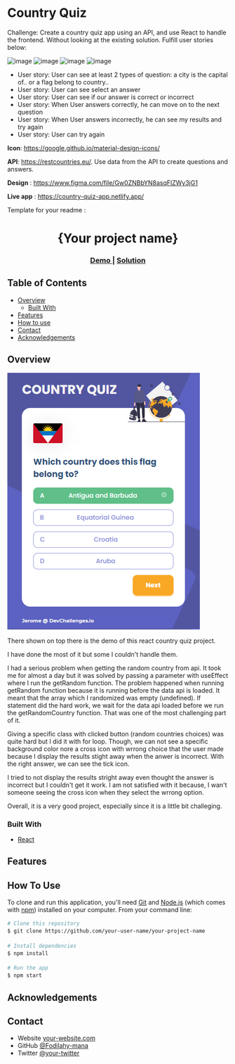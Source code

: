 # Country Quiz

Challenge: Create a country quiz app using an API, and use React to handle the frontend. Without looking at the existing solution. Fulfill user stories below:

![image](./assets/quiz1.png)
![image](./assets/quiz2.png)
![image](./assets/quiz3.png)
![image](./assets/quiz4.png)

-   User story: User can see at least 2 types of question: a city is the capital of.. or a flag belong to country..
-   User story: User can see select an answer
-   User story: User can see if our answer is correct or incorrect
-   User story: When User answers correctly, he can move on to the next question
-   User story: When User answers incorrectly, he can see my results and try again
-   User story: User can try again

**Icon**: https://google.github.io/material-design-icons/

**API**: https://restcountries.eu/. Use data from the API to create questions and answers.

**Design** : https://www.figma.com/file/Gw0ZNBbYN8asqFlZWy3jG1

**Live app** : https://country-quiz-app.netlify.app/


Template for your readme :

<!-- Please update value in the {}  -->

<h1 align="center">{Your project name}</h1>

<div align="center">
  <h3>
    <a href="https://{your-demo-link.your-domain}">
      Demo
    </a>
    <span> | </span>
    <a href="https://{your-url-to-the-solution}">
      Solution
    </a>
  </h3>
</div>

<!-- TABLE OF CONTENTS -->

## Table of Contents

-   [Overview](#overview)
    -   [Built With](#built-with)
-   [Features](#features)
-   [How to use](#how-to-use)
-   [Contact](#contact)
-   [Acknowledgements](#acknowledgements)

<!-- OVERVIEW -->

## Overview

![screenshot](screenshot.png)

There shown on top there is the demo of this react country quiz project.

I have done the most of it but some I couldn't handle them.

I had a serious problem when getting the random country from api. It took me for almost a day but it was solved by passing a parameter with useEffect where I run the getRandom function.
The problem happened when running getRandom function because it is running before the data api is loaded. It meant that the array which I randomized was empty (undefined). If statement did the hard work, we wait for the data api loaded before we run the getRandomCountry function.
That was one of the most challenging part of it.

Giving a specific class with clicked button (random countries choices) was quite hard but I did it with for loop. Though, we can not see a specific background color nore a cross icon with wrrong choice that the user made because I display the results stight away when the anwer is incorrect. With the right answer, we can see the tick icon.


I tried to not display the results stright away even thought the answer is incorrect but I couldn't get it work. I am not satisfied with it because, I wan't someone seeing the cross icon 
when they select the wrrong option.

Overall, it is a very good project, especially since it is a little bit challeging.

### Built With

<!-- This section should list any major frameworks that you built your project using. Here are a few examples.-->

-   [React](https://reactjs.org/)

## Features

<!-- List the features of your application or follow the template. Don't share the figma file here :) -->

## How To Use

<!-- Example: -->

To clone and run this application, you'll need [Git](https://git-scm.com) and [Node.js](https://nodejs.org/en/download/) (which comes with [npm](http://npmjs.com)) installed on your computer. From your command line:

```bash
# Clone this repository
$ git clone https://github.com/your-user-name/your-project-name

# Install dependencies
$ npm install

# Run the app
$ npm start
```

## Acknowledgements

<!-- This section should list any articles or add-ons/plugins that helps you to complete the project. This is optional but it will help you in the future. For example: -->

## Contact

-   Website [your-website.com](https://{your-web-site-link})
-   GitHub [@Fodilahy-mana](https://github.com/Fodilahy-mena)
-   Twitter [@your-twitter](https://{twitter.com/your-username})
